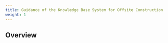```yaml
---
title: Guidance of the Knowledge Base System for Offsite Construction
weight: 1
---
```


## Overview